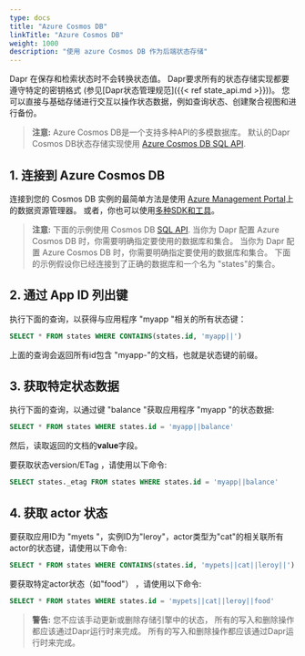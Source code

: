 ```yaml
---
type: docs
title: "Azure Cosmos DB"
linkTitle: "Azure Cosmos DB"
weight: 1000
description: "使用 azure Cosmos DB 作为后端状态存储"
---
```


Dapr 在保存和检索状态时不会转换状态值。 Dapr要求所有的状态存储实现都要遵守特定的密钥格式 (参见[Dapr状态管理规范]({{< ref state_api.md >}}))。 您可以直接与基础存储进行交互以操作状态数据，例如查询状态、创建聚合视图和进行备份。

> **注意:** Azure Cosmos DB是一个支持多种API的多模数据库。 默认的Dapr Cosmos DB状态存储实现使用 [Azure Cosmos DB SQL API](https://docs.microsoft.com/en-us/azure/cosmos-db/sql-query-getting-started).

## 1. 连接到 Azure Cosmos DB

连接到您的 Cosmos DB 实例的最简单方法是使用 [Azure Management Portal](https://portal.azure.com)上的数据资源管理器。 或者，你也可以使用[多种SDK和工具](https://docs.microsoft.com/en-us/azure/cosmos-db/mongodb-introduction)。

> **注意:** 下面的示例使用 Cosmos DB [SQL API](https://docs.microsoft.com/en-us/azure/cosmos-db/sql-query-getting-started). 当你为 Dapr 配置 Azure Cosmos DB 时，你需要明确指定要使用的数据库和集合。 当你为 Dapr 配置 Azure Cosmos DB 时，你需要明确指定要使用的数据库和集合。 下面的示例假设你已经连接到了正确的数据库和一个名为 "states"的集合。

## 2. 通过 App ID 列出键

执行下面的查询，以获得与应用程序 "myapp "相关的所有状态键：

```sql
SELECT * FROM states WHERE CONTAINS(states.id, 'myapp||')
```

上面的查询会返回所有id包含 "myapp-"的文档，也就是状态键的前缀。

## 3. 获取特定状态数据

执行下面的查询，以通过键 "balance "获取应用程序 "myapp "的状态数据:

```sql
SELECT * FROM states WHERE states.id = 'myapp||balance'
```

然后，读取返回的文档的**value**字段。

要获取状态version/ETag ，请使用以下命令:

```sql
SELECT states._etag FROM states WHERE states.id = 'myapp||balance'
```

## 4. 获取 actor 状态

要获取应用ID为 "myets "，实例ID为"leroy"，actor类型为"cat"的相关联所有actor的状态键，请使用以下命令:

```sql
SELECT * FROM states WHERE CONTAINS(states.id, 'mypets||cat||leroy||')
```

要获取特定actor状态（如"food"） ，请使用以下命令:

```sql
SELECT * FROM states WHERE states.id = 'mypets||cat||leroy||food'
```

> **警告:** 您不应该手动更新或删除存储引擎中的状态， 所有的写入和删除操作都应该通过Dapr运行时来完成。 所有的写入和删除操作都应该通过Dapr运行时来完成。

